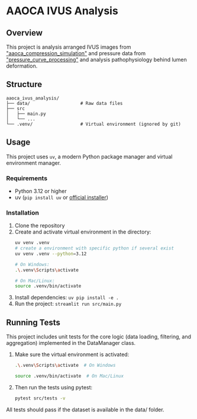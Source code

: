 # AAOCA IVUS Analysis

## Overview
This project is analysis arranged IVUS images from ["aaoca_compression_simulation"](https://github.com/yungselm/aaoca_compression_simulation) and pressure data from ["pressure_curve_processing"](https://github.com/AI-in-Cardiovascular-Medicine/AIVUS-CAA) and analysis pathophysiology behind lumen deformation.

## Structure
```plaintext
aaoca_ivus_analysis/
├── data/                   # Raw data files
├── src
│   ├── main.py
│   └── ...
└── .venv/                  # Virtual environment (ignored by git)
```

## Usage
This project uses `uv`, a modern Python package manager and virtual environment manager.

### Requirements

- Python 3.12 or higher
- uv (`pip install uv` or [official installer](https://docs.astral.sh/uv/getting-started/installation/))

### Installation

1. Clone the repository
2. Create and activate virtual environment in the directory:
   ```bash
   uv venv .venv
   # create a environment with specific python if several exist
   uv venv .venv --python=3.12
   ```
   ```bash
   # On Windows:
   .\.venv\Scripts\activate  

   # On Mac/Linux:
   source .venv/bin/activate
3.  Install dependencies:
`uv pip install -e .`
4. Run the project: `streamlit run src/main.py`

## Running Tests
This project includes unit tests for the core logic (data loading, filtering, and aggregation) implemented in the DataManager class.
1. Make sure the virtual environment is activated:


   ```bash
   .\.venv\Scripts\activate  # On Windows

   source .venv/bin/activate  # On Mac/Linux
   ```

2. Then run the tests using pytest:

   ```bash
   pytest src/tests -v
   ```
All tests should pass if the dataset is available in the data/ folder.

